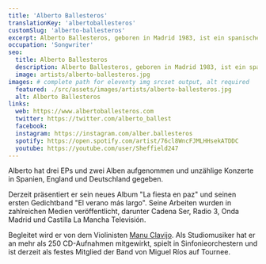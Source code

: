 ```yaml
---
title: 'Alberto Ballesteros'
translationKey: 'albertoballesteros'
customSlug: 'alberto-ballesteros'
excerpt: Alberto Ballesteros, geboren in Madrid 1983, ist ein spanischer Songwriter. Die Bandbreite seiner Stile bewegt sich zwischen Pop, Rock und Folk.
occupation: 'Songwriter'
seo:
  title: Alberto Ballesteros
  description: Alberto Ballesteros, geboren in Madrid 1983, ist ein spanischer Songwriter. Die Bandbreite seiner Stile bewegt sich zwischen Pop, Rock und Folk.
  image: artists/alberto-ballesteros.jpg
images: # complete path for eleventy img srcset output, alt required
  featured: ./src/assets/images/artists/alberto-ballesteros.jpg
  alt: Alberto Ballesteros
links:
  web: https://www.albertoballesteros.com
  twitter: https://twitter.com/alberto_ballest
  facebook:
  instagram: https://instagram.com/alber.ballesteros
  spotify: https://open.spotify.com/artist/76cl8WncFJMLHHsekATDDC
  youtube: https://youtube.com/user/Sheffield247
---
```


Alberto hat drei EPs und zwei Alben aufgenommen und unzählige Konzerte in Spanien, England und Deutschland gegeben.

Derzeit präsentiert er sein neues Album "La fiesta en paz" und seinen ersten Gedichtband "El verano más largo". Seine Arbeiten wurden in zahlreichen Medien veröffentlicht, darunter Cadena Ser, Radio 3, Onda Madrid und Castilla La Mancha Televisión.

Begleitet wird er von dem Violinisten <a href="https://www.manuclavijo.com/" target="_blank" rel="nofollow">Manu Clavijo</a>. Als Studiomusiker hat er an mehr als 250 CD-Aufnahmen mitgewirkt, spielt in Sinfonieorchestern und ist derzeit als festes Mitglied der Band von Miguel Ríos auf Tournee.
